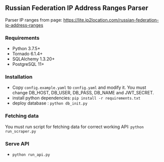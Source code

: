 ## Russian Federation IP Address Ranges Parser

Parser IP ranges from page: https://lite.ip2location.com/russian-federation-ip-address-ranges

### Requirements
* Python 3.7.5+
* Tornado 6.1.4+
* SQLAlchemy 1.3.20+
* PostgreSQL 11+

### Installation
* Copy `config.example.yaml` to `config.yaml` and modify it. You must change DB_HOST, DB_USER, DB_PASS, DB_NAME and JWT_SECRET.
* install python dependencies: `pip install -r requirements.txt`
* deploy database : `python db_init.py`

### Fetching data
You must run script for fetching data for correct working API: `python run_scraper.py`

### Serve API
* `python run_api.py`
